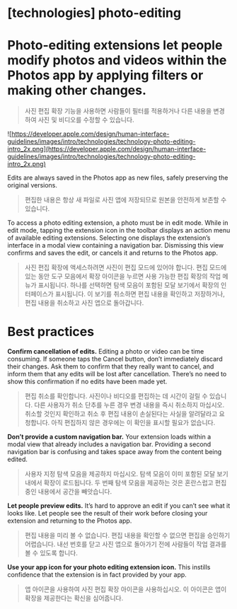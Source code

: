 # **[technologies] photo-editing**

# Photo-editing extensions let people modify photos and videos within the Photos app by applying filters or making other changes.
> 사진 편집 확장 기능을 사용하면 사람들이 필터를 적용하거나 다른 내용을 변경하여 사진 및 비디오를 수정할 수 있습니다.
>




![https://developer.apple.com/design/human-interface-guidelines/images/intro/technologies/technology-photo-editing-intro_2x.png](https://developer.apple.com/design/human-interface-guidelines/images/intro/technologies/technology-photo-editing-intro_2x.png)

Edits are always saved in the Photos app as new files, safely preserving the original versions.
> 편집한 내용은 항상 새 파일로 사진 앱에 저장되므로 원본을 안전하게 보존할 수 있습니다.
>




To access a photo editing extension, a photo must be in edit mode. While in edit mode, tapping the extension icon in the toolbar displays an action menu of available editing extensions. Selecting one displays the extension’s interface in a modal view containing a navigation bar. Dismissing this view confirms and saves the edit, or cancels it and returns to the Photos app.
> 사진 편집 확장에 액세스하려면 사진이 편집 모드에 있어야 합니다. 편집 모드에 있는 동안 도구 모음에서 확장 아이콘을 누르면 사용 가능한 편집 확장의 작업 메뉴가 표시됩니다. 하나를 선택하면 탐색 모음이 포함된 모달 보기에서 확장의 인터페이스가 표시됩니다. 이 보기를 취소하면 편집 내용을 확인하고 저장하거나, 편집 내용을 취소하고 사진 앱으로 돌아갑니다.
>




# **Best practices**

**Confirm cancellation of edits.** Editing a photo or video can be time consuming. If someone taps the Cancel button, don’t immediately discard their changes. Ask them to confirm that they really want to cancel, and inform them that any edits will be lost after cancellation. There’s no need to show this confirmation if no edits have been made yet.
> 편집 취소를 확인합니다. 사진이나 비디오를 편집하는 데 시간이 걸릴 수 있습니다. 다른 사용자가 취소 단추를 누른 경우 변경 내용을 즉시 취소하지 마십시오. 취소할 것인지 확인하고 취소 후 편집 내용이 손실된다는 사실을 알려달라고 요청합니다. 아직 편집하지 않은 경우에는 이 확인을 표시할 필요가 없습니다.
>




**Don’t provide a custom navigation bar.** Your extension loads within a modal view that already includes a navigation bar. Providing a second navigation bar is confusing and takes space away from the content being edited.
> 사용자 지정 탐색 모음을 제공하지 마십시오. 탐색 모음이 이미 포함된 모달 보기 내에서 확장이 로드됩니다. 두 번째 탐색 모음을 제공하는 것은 혼란스럽고 편집 중인 내용에서 공간을 빼앗습니다.
>




**Let people preview edits.** It’s hard to approve an edit if you can’t see what it looks like. Let people see the result of their work before closing your extension and returning to the Photos app.
> 편집 내용을 미리 볼 수 없습니다. 편집 내용을 확인할 수 없으면 편집을 승인하기 어렵습니다. 내선 번호를 닫고 사진 앱으로 돌아가기 전에 사람들이 작업 결과를 볼 수 있도록 합니다.
>




**Use your app icon for your photo editing extension icon.** This instills confidence that the extension is in fact provided by your app.
> 앱 아이콘을 사용하여 사진 편집 확장 아이콘을 사용하십시오. 이 아이콘은 앱이 확장을 제공한다는 확신을 심어줍니다.
>



